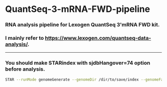 # QuantSeq-3-mRNA-FWD-pipeline


### RNA analysis pipeline for Lexogen QuantSeq 3'mRNA FWD kit.
### I mainly refer to https://www.lexogen.com/quantseq-data-analysis/.

***
### You should make STARindex with sjdbHangover=74 option before analysis.
```bash
STAR --runMode genomeGenerate --genomeDir /dir/to/save/index --genomeFastaFiles /genome/fasta --sjdbGTFfile /annotation/gtf --sjdbHangover 74
```
